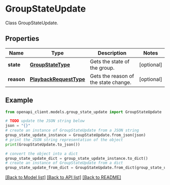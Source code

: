 # GroupStateUpdate

Class GroupStateUpdate.

## Properties

Name | Type | Description | Notes
------------ | ------------- | ------------- | -------------
**state** | [**GroupStateType**](GroupStateType.md) | Gets the state of the group. | [optional] 
**reason** | [**PlaybackRequestType**](PlaybackRequestType.md) | Gets the reason of the state change. | [optional] 

## Example

```python
from openapi_client.models.group_state_update import GroupStateUpdate

# TODO update the JSON string below
json = "{}"
# create an instance of GroupStateUpdate from a JSON string
group_state_update_instance = GroupStateUpdate.from_json(json)
# print the JSON string representation of the object
print(GroupStateUpdate.to_json())

# convert the object into a dict
group_state_update_dict = group_state_update_instance.to_dict()
# create an instance of GroupStateUpdate from a dict
group_state_update_from_dict = GroupStateUpdate.from_dict(group_state_update_dict)
```
[[Back to Model list]](../README.md#documentation-for-models) [[Back to API list]](../README.md#documentation-for-api-endpoints) [[Back to README]](../README.md)



